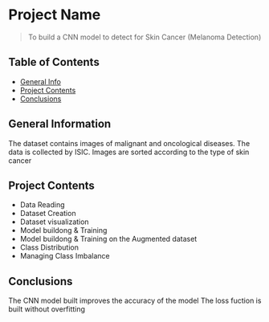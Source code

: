 # Project Name
> To build a CNN model to detect for Skin Cancer (Melanoma Detection) 


## Table of Contents
* [General Info](#general-information)
* [Project Contents](#project-contents)
* [Conclusions](#conclusions)

<!-- You can include any other section that is pertinent to your problem -->



## General Information
The dataset contains images of malignant and oncological diseases. The data is collected by ISIC. Images are sorted according to the type of skin cancer

<!-- You don't have to answer all the questions - just the ones relevant to your project. -->

## Project Contents
- Data Reading
- Dataset Creation
- Dataset visualization
- Model buildong & Training
- Model buildong & Training on the Augmented dataset
- Class Distribution
- Managing Class Imbalance


## Conclusions
The CNN model built improves the accuracy of the model
The loss fuction is built without overfitting

<!-- You don't have to answer all the questions - just the ones relevant to your project. -->



<!-- Optional -->
<!-- ## License -->
<!-- This project is open source and available under the [... License](). -->

<!-- You don't have to include all sections - just the one's relevant to your project -->
